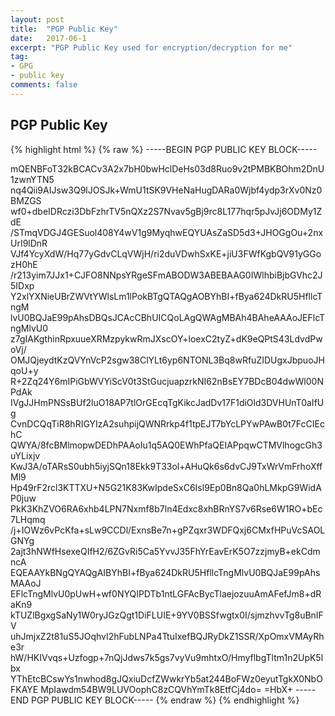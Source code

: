 ```yaml
---
layout: post
title:  "PGP Public Key"
date:   2017-06-1
excerpt: "PGP Public Key used for encryption/decryption for me"
tag:
- GPG
- public key
comments: false
---
```


## PGP Public Key

{% highlight html %}
	{% raw %}
-----BEGIN PGP PUBLIC KEY BLOCK-----

mQENBFoT32kBCACv3A2x7bH0bwHclDeHs03d8Ruo9v2tPMBKBOhm2DnU1zwnYTN5
nq4Qii9AIJsw3Q9lJOSJk+WmU1tSK9VHeNaHugDARa0Wjbf4ydp3rXv0Nz0BMZGS
wf0+dbeIDRczi3DbFzhrTV5nQXz2S7Nvav5gBj9rc8L177hqr5pJvJj6ODMy1ZdE
/STmqVDGJ4GESuol408Y4wV1g9MyqhwEQYUAsZaSD5d3+JHOGgOu+2nxUrI9lDnR
VJf4YcyXdW/Hq77yGdvCLqVWjH/ri2duVDwhSxKE+jiU3FWfKgbQV91yGGozH0hE
/r213yim7JJx1+CJFO8NNpsYRgeSFmABODW3ABEBAAG0IWlhbiBjbGVhc2J5IDxp
Y2xlYXNieUBrZWVtYWlsLm1lPokBTgQTAQgAOBYhBI+fBya624DkRU5HfllcTngM
lvU0BQJaE99pAhsDBQsJCAcCBhUICQoLAgQWAgMBAh4BAheAAAoJEFlcTngMlvU0
z7gIAKgthinRpxuueXRMzpykwRmJXscOY+loexC2tyZ+dK9eQPtS43LdvdPwoVj/
OMJQjeydtKzQVYnVcP2sgw38ClYLt6yp6NTONL3Bq8wRfuZIDUgxJbpuoJHqoU+y
R+2Zq24Y6mIPiGbWVYiScV0t3StGucjuapzrkNI62nBsEY7BDcB04dwWl00NPdAk
IVgJJHmPNSsBUf2luO18AP7tlOrGEcqTgKikcJadDv17F1diOld3DVHUnT0aIfUg
CvnDCQqTiR8hRIGYIzA2suhpijQWNRrkp4f1tpEJT7bYcLPYwPAwB0t7FcCIEchC
QWYA/8fcBMlmopwDEDhPAAoIu1q5AQ0EWhPfaQEIAPpqwCTMVlhogcGh3uYLixjv
KwJ3A/oTARsS0ubh5iyjSQn18Ekk9T33ol+AHuQk6s6dvCJ9TxWrVmFrhoXffMl9
Hp49rF2rcl3KTTXU+N5G21K83KwIpdeSxC6Isl9Ep0Bn8Qa0hLMkpG9WidAP0juw
PkK3KhZVO6RA6xhb4LPN7Nxmf8b7ln4Edxc8xhBRnYS7v6Rse6W1RO+bEc7LHqmq
/j+IOWz6vPcKfa+sLw9CCDl/ExnsBe7n+gPZqxr3WDFQxj6CMxfHPuVcSAOLGNYg
2ajt3hNWfHsexeQIfH2/6ZGvRi5Ca5YvvJ35FhYrEavErK5O7zzjmyB+ekCdmncA
EQEAAYkBNgQYAQgAIBYhBI+fBya624DkRU5HfllcTngMlvU0BQJaE99pAhsMAAoJ
EFlcTngMlvU0pUwH+wf0NYQIPDTb1ntLGFAcBycTlaejozuuAmAFefJm8+dRaKn9
kTUZlBgxgSaNy1W0ryJGzQgt1DiFLUIE+9YV0BSSfwgtx0I/sjmzhvvTg8uBnIFV
uhJmjxZ2t81uS5JOqhvI2hFubLNPa4TtuIxefBQJRyDkZ1SSR/XpOmxVMAyRhe3r
hW/HKIVvqs+Uzfogp+7nQjJdws7k5gs7vyVu9mhtxO/HmyflbgTltm1n2UpK5lbx
YThEtcBCswYs1nwhod8gJQxiuDcfZWwkrYb5at244BoFWz0eyutTgkX0NbOFKAYE
MpIawdm54BW9LUVOophC8zCQVhYmTk8EtfCj4do=
=HbX+
-----END PGP PUBLIC KEY BLOCK-----
	{% endraw %}
{% endhighlight %}
